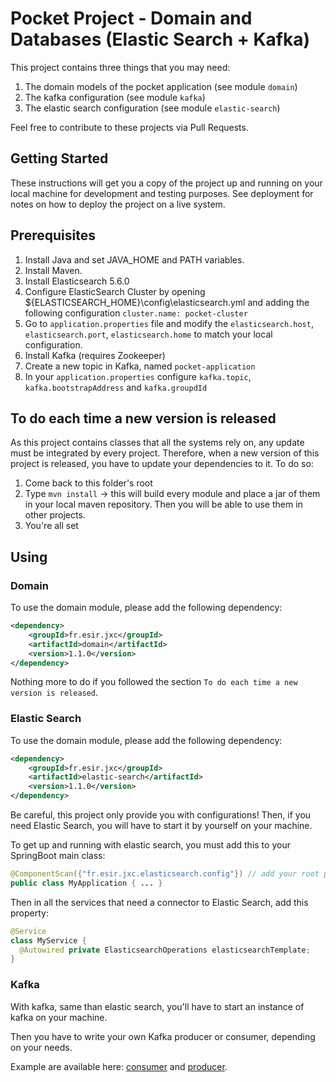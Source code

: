 # Pocket Project - Domain and Databases (Elastic Search + Kafka)

This project contains three things that you may need:

1. The domain models of the pocket application (see module `domain`)
2. The kafka configuration (see module `kafka`)
3. The elastic search configuration (see module `elastic-search`)

Feel free to contribute to these projects via Pull Requests.

## Getting Started

These instructions will get you a copy of the project up and running on your local machine for development and testing purposes. See deployment for notes on how to deploy the project on a live system.

## Prerequisites

1. Install Java and set JAVA_HOME and PATH variables.
2. Install Maven.
3. Install Elasticsearch 5.6.0
4. Configure ElasticSearch Cluster by opening ${ELASTICSEARCH_HOME}\config\elasticsearch.yml and adding the following configuration `cluster.name: pocket-cluster`
5. Go to `application.properties` file and modify the `elasticsearch.host`, `elasticsearch.port`, `elasticsearch.home` to match your local configuration.
6. Install Kafka (requires Zookeeper)
7. Create a new topic in Kafka, named `pocket-application`
8. In your `application.properties` configure `kafka.topic`, `kafka.bootstrapAddress` and `kafka.groupdId`

## To do each time a new version is released

As this project contains classes that all the systems rely on, any update must be integrated by every project.
Therefore, when a new version of this project is released, you have to update your dependencies to it. 
To do so:
1. Come back to this folder's root
2. Type `mvn install` -> this will build every module and place a jar of them in your local maven repository. Then you will be able to use them in other projects.
3. You're all set

## Using

### Domain

To use the domain module, please add the following dependency:

```xml
<dependency>
    <groupId>fr.esir.jxc</groupId>
    <artifactId>domain</artifactId>
    <version>1.1.0</version>
</dependency>
```

Nothing more to do if you followed the section `To do each time a new version is released`.

### Elastic Search

To use the domain module, please add the following dependency:

```xml
<dependency>
    <groupId>fr.esir.jxc</groupId>
    <artifactId>elastic-search</artifactId>
    <version>1.1.0</version>
</dependency>
```

Be careful, this project only provide you with configurations!
Then, if you need Elastic Search, you will have to start it by yourself on your machine.

To get up and running with elastic search, you must add this to your SpringBoot main class:

```java
@ComponentScan({"fr.esir.jxc.elasticsearch.config"}) // add your root package too
public class MyApplication { ... }
```

Then in all the services that need a connector to Elastic Search, add this property:

```java
@Service
class MyService {
  @Autowired private ElasticsearchOperations elasticsearchTemplate;
}
```

### Kafka

With kafka, same than elastic search, you'll have to start an instance of kafka on your machine.
 
Then you have to write your own Kafka producer or consumer, depending on your needs.

Example are available here: [consumer](https://github.com/ESIR-SI-2020/examples/blob/master/src/main/java/fr/esir/jxc/examples/user_events_handler/services/UserEventsListener.java) and [producer](https://github.com/ESIR-SI-2020/examples/blob/master/src/main/java/fr/esir/jxc/examples/command/services/KafkaProducer.java).
